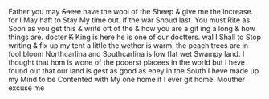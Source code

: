 Father you may ~~Shere~~ have the wool of the Sheep & give me the increase. for I May haft to Stay My time out. if the war Shoud last. You must Rite as Soon as you get this & write oft of the & how you are a git ing a long & how things are. docter ~~K~~ King is here he is one of our doctters. wal I Shall to Stop writing & fix up my tent a little the wether is warm, the peach trees are in fool bloom Northcarlina and Southcarlina is low flat wet Swampy land. I thought that hom is wone of the pooerst placees in the world but I heve found out that our land is gest as good as eney in the South I heve made up my Mind to be Contented with My one home if I ever git home. Mouther excuse me